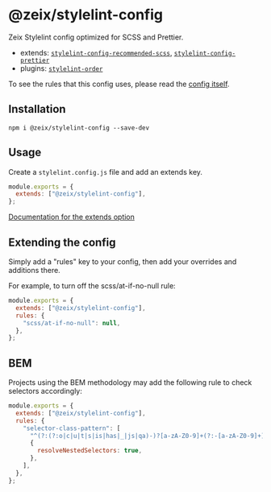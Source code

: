 # @zeix/stylelint-config

Zeix Stylelint config optimized for SCSS and Prettier.

- extends: [`stylelint-config-recommended-scss`](https://github.com/stylelint-scss/stylelint-config-recommended-scss), [`stylelint-config-prettier`](https://github.com/prettier/stylelint-config-prettier)
- plugins: [`stylelint-order`](https://github.com/hudochenkov/stylelint-order)

To see the rules that this config uses, please read the [config itself](https://github.com/zeixcom/stylelint-config/blob/master/index.js).

## Installation

`npm i @zeix/stylelint-config --save-dev`

## Usage

Create a `stylelint.config.js` file and add an extends key.

```js
module.exports = {
  extends: ["@zeix/stylelint-config"],
};
```

[Documentation for the extends option](https://stylelint.io/user-guide/configure/#extends)

## Extending the config

Simply add a "rules" key to your config, then add your overrides and additions there.

For example, to turn off the scss/at-if-no-null rule:

```js
module.exports = {
  extends: ["@zeix/stylelint-config"],
  rules: {
    "scss/at-if-no-null": null,
  },
};
```

## BEM

Projects using the BEM methodology may add the following rule to check selectors accordingly:

```js
module.exports = {
  extends: ["@zeix/stylelint-config"],
  rules: {
    "selector-class-pattern": [
      "^(?:(?:o|c|u|t|s|is|has|_|js|qa)-)?[a-zA-Z0-9]+(?:-[a-zA-Z0-9]+)*(?:__[a-zA-Z0-9]+(?:-[a-zA-Z0-9]+)*)?(?:--[a-zA-Z0-9]+(?:-[a-zA-Z0-9]+)*)?(?:\\[.+\\])?$",
      {
        resolveNestedSelectors: true,
      },
    ],
  },
};
```
